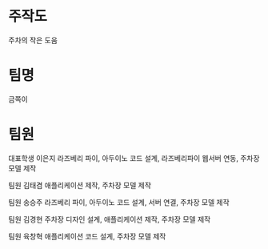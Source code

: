 # 주작도
주차의 작은 도움

# 팀명
금쪽이

# 팀원
대표학생
이은지
라즈베리 파이, 아두​이노 코드 설계, 라즈베리파이 웹서​버 연동, 주차장 모델 제작

팀원
김태겸
애플리케이션 제작, 주차장 모델 제작

팀원
송승주
라즈베리 파이, 아두이​노 코드 설계, 서버 연결, 주차장 모델 제작

팀원
김경현
주차장 디자인 설계, 애플리케이션 제작, 주차장 모델 제작

팀원
육창혁
애플리케이션 코드 설계, 주차장 모델 제작
